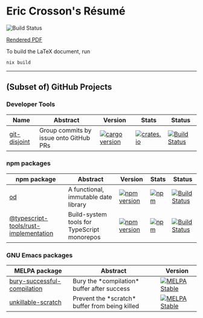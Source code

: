 # Eric Crosson's Résumé

![Build Status](https://github.com/EricCrosson/resume/actions/workflows/ci.yaml/badge.svg?branch=master)

[Rendered PDF](https://github.com/EricCrosson/resume/blob/deliverables/Eric_Crosson_Resume.pdf)

To build the LaTeX document, run

```sh
nix build
```

---

## (Subset of) GitHub Projects

### Developer Tools

| Name           | Abstract                               | Version                                                                                                 | Stats                                                                                               | Status                                                                                                                                                                                       |
| -------------- | -------------------------------------- | ------------------------------------------------------------------------------------------------------- | --------------------------------------------------------------------------------------------------- | -------------------------------------------------------------------------------------------------------------------------------------------------------------------------------------------- |
| [git-disjoint] | Group commits by issue onto GitHub PRs | [![cargo version](https://img.shields.io/crates/v/git-disjoint)](https://crates.io/crates/git-disjoint) | [![crates.io](https://img.shields.io/crates/d/git-disjoint)](https://crates.io/crates/git-disjoint) | [![Build Status](https://github.com/EricCrosson/git-disjoint/actions/workflows/release.yml/badge.svg?event=push)](https://github.com/EricCrosson/git-disjoint/actions/workflows/release.yml) |

[git-disjoint]: https://github.com/EricCrosson/git-disjoint

### npm packages

| npm package                             | Abstract                                    | Version                                                                                                                                                   | Stats                                                                                                                                                  | Status                                                                                                                                                                                 |
| --------------------------------------- | ------------------------------------------- | --------------------------------------------------------------------------------------------------------------------------------------------------------- | ------------------------------------------------------------------------------------------------------------------------------------------------------ | -------------------------------------------------------------------------------------------------------------------------------------------------------------------------------------- |
| [od]                                    | A functional, immutable date library        | [![npm version](https://img.shields.io/npm/v/od.svg)](https://npmjs.org/package/od)                                                                       | [![npm](https://img.shields.io/npm/dt/od.svg)](https://www.npmjs.com/package/od)                                                                       | [![Build Status](https://github.com/strong-roots-capital/od/actions/workflows/release.yml/badge.svg?branch=master)](https://github.com/strong-roots-capital/od)                        |
| [@typescript-tools/rust-implementation] | Build-system tools for TypeScript monorepos | [![npm version](https://img.shields.io/npm/v/@typescript-tools/rust-implementation.svg)](https://npmjs.org/package/@typescript-tools/rust-implementation) | [![npm](https://img.shields.io/npm/dt/@typescript-tools/rust-implementation.svg)](https://www.npmjs.com/package/@typescript-tools/rust-implementation) | [![Build Status](https://github.com/typescript-tools/rust-implementation/actions/workflows/release.yml/badge.svg?event=push)](https://github.com/typescript-tools/rust-implementation) |

[od]: https://github.com/strong-roots-capital/od
[@typescript-tools/rust-implementation]: https://github.com/typescript-tools/rust-implementation

### GNU Emacs packages

| MELPA package                 | Abstract                                         | Version                                                                                                                                            |
| ----------------------------- | ------------------------------------------------ | -------------------------------------------------------------------------------------------------------------------------------------------------- |
| [bury-successful-compilation] | Bury the \*compilation\* buffer after success    | [![MELPA Stable](https://stable.melpa.org/packages/bury-successful-compilation-badge.svg)](https://stable.melpa.org/#/bury-successful-compilation) |
| [unkillable-scratch]          | Prevent the \*scratch\* buffer from being killed | [![MELPA Stable](https://stable.melpa.org/packages/unkillable-scratch-badge.svg)](http://melpa.org/#/unkillable-scratch)                           |

[pine script]: https://www.tradingview.com/study-script-reference/
[bury-successful-compilation]: https://github.com/EricCrosson/bury-successful-compilation
[unkillable-scratch]: https://github.com/EricCrosson/unkillable-scratch
